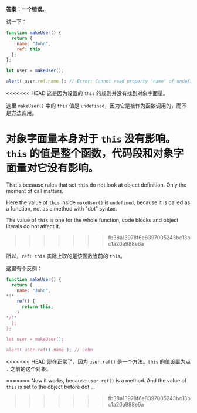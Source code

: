 **答案：一个错误。**

试一下：
```js run
function makeUser() {
  return {
    name: "John",
    ref: this
  };
};

let user = makeUser();

alert( user.ref.name ); // Error: Cannot read property 'name' of undefined
```

<<<<<<< HEAD
这是因为设置的 `this` 的规则并没有找到对象字面量。

这里 `makeUser()` 中的 `this` 值是 `undefined`，因为它是被作为函数调用的，而不是方法调用。

对象字面量本身对于 `this` 没有影响。`this` 的值是整个函数，代码段和对象字面量对它没有影响。
=======
That's because rules that set `this` do not look at object definition. Only the moment of call matters.

Here the value of `this` inside `makeUser()` is `undefined`, because it is called as a function, not as a method with "dot" syntax.

The value of `this` is one for the whole function, code blocks and object literals do not affect it.
>>>>>>> fb38a13978f6e8397005243bc13bc1a20a988e6a

所以，`ref: this` 实际上取的是该函数当前的 `this`。

这里有个反例：

```js run
function makeUser() {
  return {
    name: "John",
*!*
    ref() {
      return this;
    }
*/!*
  };
};

let user = makeUser();

alert( user.ref().name ); // John
```

<<<<<<< HEAD
现在正常了，因为 `user.ref()` 是一个方法。`this` 的值设置为点 `.` 之前的这个对象。


=======
Now it works, because `user.ref()` is a method. And the value of `this` is set to the object before dot `.`.
>>>>>>> fb38a13978f6e8397005243bc13bc1a20a988e6a
